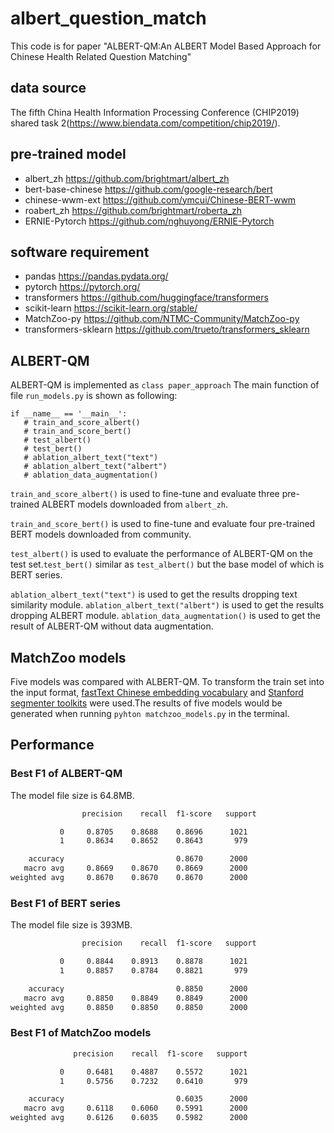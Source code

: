 # albert_question_match
This code is for paper "ALBERT-QM:An ALBERT Model Based Approach for 
Chinese Health Related Question Matching"

## data source 
The fifth China Health Information Processing Conference (CHIP2019) 
shared task 2(https://www.biendata.com/competition/chip2019/).

## pre-trained model
- albert_zh https://github.com/brightmart/albert_zh
- bert-base-chinese https://github.com/google-research/bert
- chinese-wwm-ext https://github.com/ymcui/Chinese-BERT-wwm
- roabert_zh https://github.com/brightmart/roberta_zh
- ERNIE-Pytorch https://github.com/nghuyong/ERNIE-Pytorch

## software requirement
- pandas https://pandas.pydata.org/
- pytorch https://pytorch.org/
- transformers https://github.com/huggingface/transformers
- scikit-learn https://scikit-learn.org/stable/
- MatchZoo-py https://github.com/NTMC-Community/MatchZoo-py
- transformers-sklearn https://github.com/trueto/transformers_sklearn

## ALBERT-QM
ALBERT-QM is implemented as `class paper_approach` The main function of 
file `run_models.py` is shown as following:

```python# train_and_score_albert()
if __name__ == '__main__':
   # train_and_score_albert()
   # train_and_score_bert()
   # test_albert()
   # test_bert()
   # ablation_albert_text("text")
   # ablation_albert_text("albert")
   # ablation_data_augmentation()
```

`train_and_score_albert()` is used to fine-tune and evaluate three pre-trained ALBERT
models downloaded from `albert_zh`. 

`train_and_score_bert()` is used to fine-tune and evaluate four pre-trained BERT
models downloaded from community. 

`test_albert()` is used to evaluate the performance of ALBERT-QM on the test set.`test_bert()` 
similar as `test_albert()` but the base model of which is BERT series.

`ablation_albert_text("text")` is used to get the results dropping text similarity module. `ablation_albert_text("albert")` 
is used to get the results dropping ALBERT module. `ablation_data_augmentation()` is used to get the result of ALBERT-QM
without data augmentation.

## MatchZoo models
Five models was compared with ALBERT-QM. To transform the train set into the input format, [fastText Chinese embedding vocabulary](https://github.com/facebookresearch/fastText/blob/master/docs/crawl-vectors.md) and [Stanford segmenter toolkits](https://nlp.stanford.edu/software/segmenter.shtml) were used.The results of five models would be generated when running `pyhton matchzoo_models.py` in the terminal.

## Performance
### Best F1 of ALBERT-QM
The model file size is 64.8MB.
```bash
                precision    recall  f1-score   support

           0     0.8705    0.8688    0.8696      1021
           1     0.8634    0.8652    0.8643       979

    accuracy                         0.8670      2000
   macro avg     0.8669    0.8670    0.8669      2000
weighted avg     0.8670    0.8670    0.8670      2000
```
### Best F1 of BERT series
The model file size is 393MB.
```bash
                precision    recall  f1-score   support

           0     0.8844    0.8913    0.8878      1021
           1     0.8857    0.8784    0.8821       979

    accuracy                         0.8850      2000
   macro avg     0.8850    0.8849    0.8849      2000
weighted avg     0.8850    0.8850    0.8850      2000
```

### Best F1 of MatchZoo models
```bash
              precision    recall  f1-score   support

           0     0.6481    0.4887    0.5572      1021
           1     0.5756    0.7232    0.6410       979

    accuracy                         0.6035      2000
   macro avg     0.6118    0.6060    0.5991      2000
weighted avg     0.6126    0.6035    0.5982      2000
```
